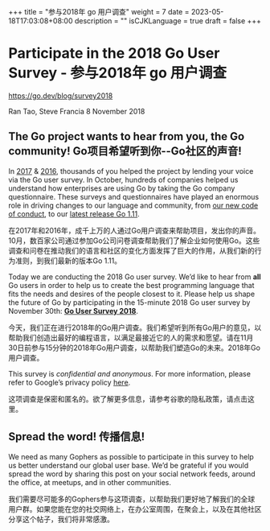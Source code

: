 +++
title = "参与2018年 go 用户调查"
weight = 7
date = 2023-05-18T17:03:08+08:00
description = ""
isCJKLanguage = true
draft = false
+++

# Participate in the 2018 Go User Survey -  参与2018年 go 用户调查

https://go.dev/blog/survey2018

Ran Tao, Steve Francia
8 November 2018

## The Go project wants to hear from you, the Go community! Go项目希望听到你--Go社区的声音!

In [2017](https://blog.golang.org/survey2017-results) & [2016](https://blog.golang.org/survey2016-results), thousands of you helped the project by lending your voice via the Go user survey. In October, hundreds of companies helped us understand how enterprises are using Go by taking the Go company questionnaire. These surveys and questionnaires have played an enormous role in driving changes to our language and community, from [our new code of conduct](https://blog.golang.org/conduct-2018), to our [latest release Go 1.11](https://blog.golang.org/go1.11).

在2017年和2016年，成千上万的人通过Go用户调查来帮助项目，发出你的声音。10月，数百家公司通过参加Go公司问卷调查帮助我们了解企业如何使用Go。这些调查和问卷在推动我们的语言和社区的变化方面发挥了巨大的作用，从我们新的行为准则，到我们最新的版本Go 1.11。

Today we are conducting the 2018 Go user survey. We’d like to hear from **all** Go users in order to help us to create the best programming language that fits the needs and desires of the people closest to it. Please help us shape the future of Go by participating in the 15-minute 2018 Go user survey by November 30th: [**Go User Survey 2018**](https://goo.gl/8Vzquh).

今天，我们正在进行2018年的Go用户调查。我们希望听到所有Go用户的意见，以帮助我们创造出最好的编程语言，以满足最接近它的人的需求和愿望。请在11月30日前参与15分钟的2018年Go用户调查，以帮助我们塑造Go的未来。2018年Go用户调查。

This survey is *confidential and anonymous*. For more information, please refer to Google’s privacy policy [here](https://policies.google.com/privacy).

这项调查是保密和匿名的。欲了解更多信息，请参考谷歌的隐私政策，请点击这里。

## Spread the word! 传播信息!

We need as many Gophers as possible to participate in this survey to help us better understand our global user base. We’d be grateful if you would spread the word by sharing this post on your social network feeds, around the office, at meetups, and in other communities.

我们需要尽可能多的Gophers参与这项调查，以帮助我们更好地了解我们的全球用户群。如果您能在您的社交网络上，在办公室周围，在聚会上，以及在其他社区分享这个帖子，我们将非常感激。
